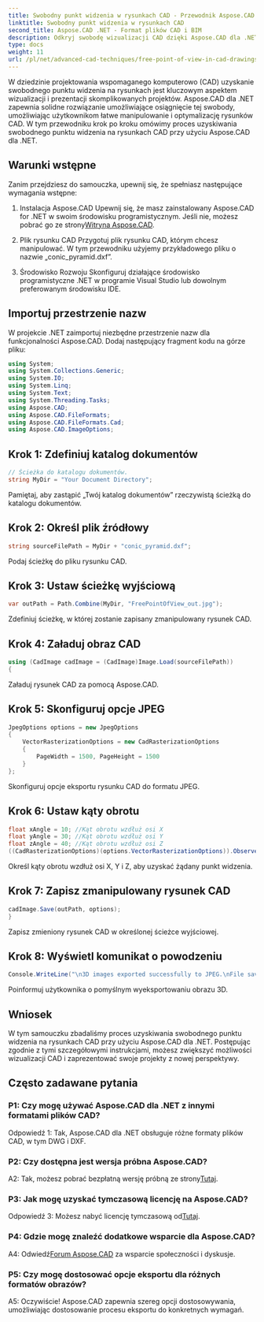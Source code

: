 ```yaml
---
title: Swobodny punkt widzenia w rysunkach CAD - Przewodnik Aspose.CAD
linktitle: Swobodny punkt widzenia w rysunkach CAD
second_title: Aspose.CAD .NET - Format plików CAD i BIM
description: Odkryj swobodę wizualizacji CAD dzięki Aspose.CAD dla .NET. Postępuj zgodnie z naszym przewodnikiem krok po kroku, aby uzyskać wyjątkowy punkt widzenia.
type: docs
weight: 11
url: /pl/net/advanced-cad-techniques/free-point-of-view-in-cad-drawings/
---
```

W dziedzinie projektowania wspomaganego komputerowo (CAD) uzyskanie swobodnego punktu widzenia na rysunkach jest kluczowym aspektem wizualizacji i prezentacji skomplikowanych projektów. Aspose.CAD dla .NET zapewnia solidne rozwiązanie umożliwiające osiągnięcie tej swobody, umożliwiając użytkownikom łatwe manipulowanie i optymalizację rysunków CAD. W tym przewodniku krok po kroku omówimy proces uzyskiwania swobodnego punktu widzenia na rysunkach CAD przy użyciu Aspose.CAD dla .NET.

## Warunki wstępne

Zanim przejdziesz do samouczka, upewnij się, że spełniasz następujące wymagania wstępne:

1. Instalacja Aspose.CAD
 Upewnij się, że masz zainstalowany Aspose.CAD for .NET w swoim środowisku programistycznym. Jeśli nie, możesz pobrać go ze strony[Witryna Aspose.CAD](https://releases.aspose.com/cad/net/).

2. Plik rysunku CAD
Przygotuj plik rysunku CAD, którym chcesz manipulować. W tym przewodniku użyjemy przykładowego pliku o nazwie „conic_pyramid.dxf”.

3. Środowisko Rozwoju
Skonfiguruj działające środowisko programistyczne .NET w programie Visual Studio lub dowolnym preferowanym środowisku IDE.

## Importuj przestrzenie nazw

W projekcie .NET zaimportuj niezbędne przestrzenie nazw dla funkcjonalności Aspose.CAD. Dodaj następujący fragment kodu na górze pliku:

```csharp
using System;
using System.Collections.Generic;
using System.IO;
using System.Linq;
using System.Text;
using System.Threading.Tasks;
using Aspose.CAD;
using Aspose.CAD.FileFormats;
using Aspose.CAD.FileFormats.Cad;
using Aspose.CAD.ImageOptions;
```


## Krok 1: Zdefiniuj katalog dokumentów

```csharp
// Ścieżka do katalogu dokumentów.
string MyDir = "Your Document Directory";
```

Pamiętaj, aby zastąpić „Twój katalog dokumentów” rzeczywistą ścieżką do katalogu dokumentów.

## Krok 2: Określ plik źródłowy

```csharp
string sourceFilePath = MyDir + "conic_pyramid.dxf";
```

Podaj ścieżkę do pliku rysunku CAD.

## Krok 3: Ustaw ścieżkę wyjściową

```csharp
var outPath = Path.Combine(MyDir, "FreePointOfView_out.jpg");
```

Zdefiniuj ścieżkę, w której zostanie zapisany zmanipulowany rysunek CAD.

## Krok 4: Załaduj obraz CAD

```csharp
using (CadImage cadImage = (CadImage)Image.Load(sourceFilePath))
{
```

Załaduj rysunek CAD za pomocą Aspose.CAD.

## Krok 5: Skonfiguruj opcje JPEG

```csharp
JpegOptions options = new JpegOptions
{
    VectorRasterizationOptions = new CadRasterizationOptions
    {
        PageWidth = 1500, PageHeight = 1500
    }
};
```

Skonfiguruj opcje eksportu rysunku CAD do formatu JPEG.

## Krok 6: Ustaw kąty obrotu

```csharp
float xAngle = 10; //Kąt obrotu wzdłuż osi X
float yAngle = 30; //Kąt obrotu wzdłuż osi Y
float zAngle = 40; //Kąt obrotu wzdłuż osi Z
((CadRasterizationOptions)(options.VectorRasterizationOptions)).ObserverPoint = new ObserverPoint(xAngle, yAngle, zAngle);
```

Określ kąty obrotu wzdłuż osi X, Y i Z, aby uzyskać żądany punkt widzenia.

## Krok 7: Zapisz zmanipulowany rysunek CAD

```csharp
cadImage.Save(outPath, options);
}
```

Zapisz zmieniony rysunek CAD w określonej ścieżce wyjściowej.

## Krok 8: Wyświetl komunikat o powodzeniu

```csharp
Console.WriteLine("\n3D images exported successfully to JPEG.\nFile saved at " + outPath);
```

Poinformuj użytkownika o pomyślnym wyeksportowaniu obrazu 3D.

## Wniosek

W tym samouczku zbadaliśmy proces uzyskiwania swobodnego punktu widzenia na rysunkach CAD przy użyciu Aspose.CAD dla .NET. Postępując zgodnie z tymi szczegółowymi instrukcjami, możesz zwiększyć możliwości wizualizacji CAD i zaprezentować swoje projekty z nowej perspektywy.


## Często zadawane pytania

### P1: Czy mogę używać Aspose.CAD dla .NET z innymi formatami plików CAD?

Odpowiedź 1: Tak, Aspose.CAD dla .NET obsługuje różne formaty plików CAD, w tym DWG i DXF.

### P2: Czy dostępna jest wersja próbna Aspose.CAD?

 A2: Tak, możesz pobrać bezpłatną wersję próbną ze strony[Tutaj](https://releases.aspose.com/).

### P3: Jak mogę uzyskać tymczasową licencję na Aspose.CAD?

 Odpowiedź 3: Możesz nabyć licencję tymczasową od[Tutaj](https://purchase.aspose.com/temporary-license/).

### P4: Gdzie mogę znaleźć dodatkowe wsparcie dla Aspose.CAD?

 A4: Odwiedź[Forum Aspose.CAD](https://forum.aspose.com/c/cad/19) za wsparcie społeczności i dyskusje.

### P5: Czy mogę dostosować opcje eksportu dla różnych formatów obrazów?

A5: Oczywiście! Aspose.CAD zapewnia szereg opcji dostosowywania, umożliwiając dostosowanie procesu eksportu do konkretnych wymagań.